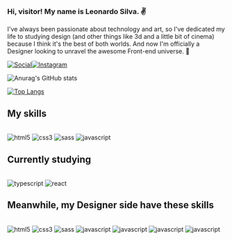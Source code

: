 
### Hi, visitor! My name is Leonardo Silva. ✌️

I've always been passionate about technology and art, so I've dedicated my life to studying design (and other things like 3d and a little bit of cinema) because I think it's the best of both worlds. And now I'm officially a Designer looking to unravel the awesome Front-end universe. 🌠

[![Social](https://img.shields.io/badge/LinkedIn-0077B5?style=for-the-badge&logo=linkedin&logoColor=white)](https://linkedin.com/in/leonardo-ds-silva)[![Instagram](https://img.shields.io/badge/Instagram-E4405F?style=for-the-badge&logo=instagram&logoColor=white)](https://instagram.com/slimsleo)

![Anurag's GitHub stats](https://github-readme-stats.vercel.app/api?username=leodssilva&show_icons=true&theme=dracula&bg_color=25292d&title_color=ea5653)

[![Top Langs](https://github-readme-stats.vercel.app/api/top-langs/?username=leodssilva&layout=compact)](https://github.com/anuraghazra/github-readme-stats)

## My skills
<div style="display: inline_block;"><br/>
	<img alt="html5" src="https://img.shields.io/badge/HTML5-E34F26?style=for-the-badge&logo=html5&logoColor=white">
	<img alt="css3" src="https://img.shields.io/badge/CSS3-1572B6?style=for-the-badge&logo=css3&logoColor=white">
	<img alt="sass" src="https://img.shields.io/badge/Sass-CC6699?style=for-the-badge&logo=sass&logoColor=white">
	<img alt="javascript" src="https://img.shields.io/badge/JavaScript-323330?style=for-the-badge&logo=javascript&logoColor=F7DF1E">
</div>

## Currently studying
<div style="display: inline_block;"><br/>
	<img alt="typescript" src="https://img.shields.io/badge/TypeScript-007ACC?style=for-the-badge&logo=typescript&logoColor=white">
	<img alt="react" src="https://img.shields.io/badge/React-20232A?style=for-the-badge&logo=react&logoColor=61DAFBe">
</div>

## Meanwhile, my Designer side have these skills
<div style="display: inline_block;"><br/>
	<img alt="html5" src="https://img.shields.io/badge/blender-%23F5792A.svg?style=for-the-badge&logo=blender&logoColor=white">
	<img alt="css3" src="https://img.shields.io/badge/Adobe%20Photoshop-31A8FF?style=for-the-badge&logo=Adobe%20Photoshop&logoColor=black">
	<img alt="sass" src="https://img.shields.io/badge/Adobe%20Illustrator-FF9A00?style=for-the-badge&logo=adobe%20illustrator&logoColor=white">
	<img alt="javascript" src="https://img.shields.io/badge/Figma-F24E1E?style=for-the-badge&logo=figma&logoColor=white">
	<img alt="javascript" src="https://img.shields.io/badge/Adobe%20after%20affects-CF96FD?style=for-the-badge&logo=Adobe%20after%20effects&logoColor=393665">
	<img alt="javascript" src="https://img.shields.io/badge/Adobe%20Premiere%20Pro-9999FF?style=for-the-badge&logo=Adobe%20Premiere%20Pro&logoColor=white">
	<img alt="javascript" src="https://img.shields.io/badge/Adobe%20InDesign-FF3366?style=for-the-badge&logo=Adobe%20InDesign&logoColor=white">
</div>

<!--
**leodssilva/leodssilva** is a ✨ _special_ ✨ repository because its `README.md` (this file) appears on your GitHub profile.

Here are some ideas to get you started:

- 🔭 I’m currently working on ...
- 🌱 I’m currently learning ...
- 👯 I’m looking to collaborate on ...
- 🤔 I’m looking for help with ...
- 💬 Ask me about ...
- 📫 How to reach me: ...
- 😄 Pronouns: ...
- ⚡ Fun fact: ...
-->
